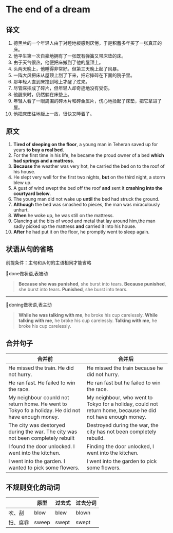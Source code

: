 # The end of a dream

## 译文

1. 德黑兰的一个年轻人由于对睡地板感到厌倦，于是积蓄多年买了一张真正的床。
2. 他平生第一次自豪地拥有了一张既有弹簧又带床垫的床。
3. 由于天气很热，他便把床搬到了他的屋顶上。
4. 头两天晚上，他睡得非常好。但第三天晚上起了风暴。
5. 一阵大风把床从屋顶上刮了下来，把它摔碎在下面的院子里。
6. 那年轻人直到床撞到地上才醒了过来。
7. 尽管床摔成了碎片，但年轻人却奇迹地没有受伤。
8. 他醒来时，仍然躺在床垫上。
9. 年轻人看了一眼周围的碎木片和碎金属片，伤心地捡起了床垫，把它拿进了屋。
10. 他把床垫往地板上一放，很快又睡着了。

## 原文

1. **Tired of sleeping on the floor**, a young man in Teheran saved up for years **to buy a real bed**.
2. For the first time in his life, he became the proud owner of a bed **which had springs and a mattress**.
3. **Because** the weather was very hot, he carried the bed on to the roof of his house.
4. He slept very well for the first two nights, **but** on the third night, a storm blew up.
5. A gust of wind swept the bed off the roof **and** sent it **crashing into the courtyard below**.
6. The young man did not wake up **until** the bed had struck the ground.
7. **Although** the bed was smashed to pieces, the man was miraculously unhurt.
8. **When** he woke up, he was still on the mattress.
9. Glancing at the bits of wood and metal that lay around him,the man sadly picked up the mattress **and** carried it into his house.
10. **After** he had put it on the floor, he promptly went to sleep again.

## 状语从句的省略

前提条件：主句和从句的主语相同才能省略  

🍉done做状语,表被动  
> **Because she was punished**, she burst into tears.
> **Because punished**, she burst into tears.
> **Punished**, she burst into tears.

---

🍉doning做状语,表主动
> **While he was talking with me**, he broke his cup carelessly. 
> **While talking with me**, he broke his cup carelessly. 
> **Talking with me**, he broke his cup carelessly. 

## 合并句子

|合并前|合并后|
|---|---|
|He missed the train. He did not hurry.|He missed the train because he did not hurry.|
|He ran fast. He failed to win the race.|He ran fast but he failed to win the race.|
| My neighbour counld not return home. He went to Tokyo fo a holiday. He did not have enough money.| My neighbour, who went to Tokyo for a holiday, could not return home, because he did not have enough money.|
|The city was destoryed during the war. The city was not been completely rebuilt| Destroyed during the war, the city has not been completely rebuild. |
|I found the door unlocked. I went into the kitchen.| Finding the door unlocked, I went into the kitchen.|
|I went into the garden. I wanted to pick some flowers.| I went into the garden to pick some flowers.|

## 不规则变化的动词

||原型|过去式|过去分词|
| --- | --- |--- |--- |
| 吹、刮 | blow | blew | blown|
| 扫、席卷|sweep | swept |swept|
